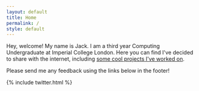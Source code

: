```yaml
---
layout: default
title: Home
permalink: /
style: default
---
```

Hey, welcome! My name is Jack. I am a third year Computing Undergraduate at Imperial College London. Here you can find I've decided to share with the internet, including [some cool projects I've worked on](/projects).

Please send me any feedback using the links below in the footer!

{% include twitter.html %}
